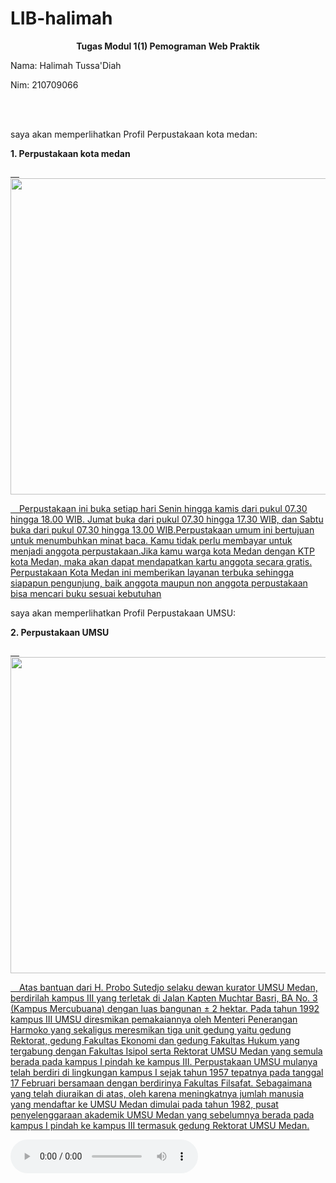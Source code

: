 # LIB-halimah
<!DOCTYPE html>
<html>
<head>
	<title> Profil Perpustakaan UMA</title>
</head>
</body>
<center><b><head><tittle>Tugas Modul 1(1) Pemograman Web Praktik</tittle></head></b></center>
<body>
<p>Nama: Halimah Tussa'Diah</p>
<p>Nim: 210709066</p>
<br/>
<br/>
<p>saya akan memperlihatkan Profil Perpustakaan kota medan:</p>
<p><b>1. Perpustakaan kota medan</b></p>
<a href="https://disperpustakaanarsip.pemkomedan.go.id/">
&emsp;<img src="c:\Users\ASUS\OneDrive\Pictures\koleksi buku di rak perpustakaan kota medan.jpg"style="width:900px;height: 506px;px;">
<p class="justify">&emsp;Perpustakaan ini buka setiap hari Senin hingga kamis dari pukul 07.30 hingga 18.00 WIB. Jumat buka dari pukul 07.30 hingga 17.30 WIB, dan Sabtu buka dari pukul 07.30 hingga 13.00 WIB.Perpustakaan umum ini bertujuan untuk menumbuhkan minat baca. Kamu tidak perlu membayar untuk menjadi anggota perpustakaan.Jika kamu warga kota Medan dengan KTP kota Medan, maka akan dapat mendapatkan kartu anggota secara gratis. Perpustakaan Kota Medan ini memberikan layanan terbuka sehingga siapapun pengunjung, baik anggota maupun non anggota perpustakaan bisa mencari buku sesuai kebutuhan</p> </a>
<p>saya akan memperlihatkan Profil Perpustakaan UMSU:</p>
<p><b>2. Perpustakaan UMSU</b></p>
<a href="https://perpustakaan.umsu.ac.id/">
&emsp;<img src="C:\Users\sekar\Downloads\WhatsApp Image 2024-03-14 at 10.26.07.jpeg"style="width:900px;height: 506px;px;">
<p class="justify">&emsp;Atas bantuan dari H. Probo Sutedjo selaku dewan kurator UMSU Medan, berdirilah kampus III yang terletak di Jalan Kapten Muchtar Basri, BA No. 3 (Kampus Mercubuana) dengan luas bangunan ± 2 hektar. Pada tahun 1992 kampus III UMSU diresmikan pemakaiannya oleh Menteri Penerangan Harmoko yang sekaligus meresmikan tiga unit gedung yaitu gedung Rektorat, gedung Fakultas Ekonomi dan gedung Fakultas Hukum yang tergabung dengan Fakultas Isipol serta Rektorat UMSU Medan yang semula berada pada kampus I pindah ke kampus III.
    Perpustakaan UMSU mulanya telah berdiri di lingkungan kampus I sejak tahun 1957 tepatnya pada tanggal 17 Februari bersamaan dengan berdirinya Fakultas Filsafat. Sebagaimana yang telah diuraikan di atas, oleh karena meningkatnya jumlah manusia yang mendaftar ke UMSU Medan dimulai pada tahun 1982, pusat penyelenggaraan akademik UMSU Medan yang sebelumnya berada pada kampus I pindah ke kampus III termasuk gedung Rektorat UMSU Medan.</p>
    <audio controls >
        <audio controls>
            <source src="c:\Users\ASUS\OneDrive\Pictures\04. Tak Kan Pernah Ada.mp3" type="audio/mpeg">
        </audio>
        <video controls widht="300" height="200">
            <source src="VIDEO PERPUS.mp4" type="video/mp4">
        </video>
</html>
